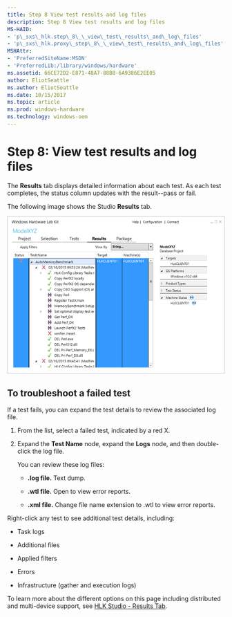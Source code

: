 ```yaml
---
title: Step 8 View test results and log files
description: Step 8 View test results and log files
MS-HAID:
- 'p\_sxs\_hlk.step\_8\_\_view\_test\_results\_and\_log\_files'
- 'p\_sxs\_hlk.proxy\_step\_8\_\_view\_test\_results\_and\_log\_files'
MSHAttr:
- 'PreferredSiteName:MSDN'
- 'PreferredLib:/library/windows/hardware'
ms.assetid: 66CE72D2-E871-48A7-88B8-6A9386E2EE05
author: EliotSeattle
ms.author: EliotSeattle
ms.date: 10/15/2017
ms.topic: article
ms.prod: windows-hardware
ms.technology: windows-oem
---
```


# Step 8: View test results and log files


The **Results** tab displays detailed information about each test. As each test completes, the status column updates with the result--pass or fail.

The following image shows the Studio **Results** tab.

![hlk studio results tab](images/hlk-studio-results-tab.png)

## <span id="To_troubleshoot_a_failed_test"></span><span id="to_troubleshoot_a_failed_test"></span><span id="TO_TROUBLESHOOT_A_FAILED_TEST"></span>To troubleshoot a failed test


If a test fails, you can expand the test details to review the associated log file.

1.  From the list, select a failed test, indicated by a red X.

2.  Expand the **Test Name** node, expand the **Logs** node, and then double-click the log file.

    You can review these log files:

    -   **.log file.** Text dump.

    -   **.wtl file.** Open to view error reports.

    -   **.xml file.** Change file name extension to .wtl to view error reports.

Right-click any test to see additional test details, including:

-   Task logs

-   Additional files

-   Applied filters

-   Errors

-   Infrastructure (gather and execution logs)

To learn more about the different options on this page including distributed and multi-device support, see [HLK Studio - Results Tab](..\user\hlk-studio---results-tab.md).

 

 






